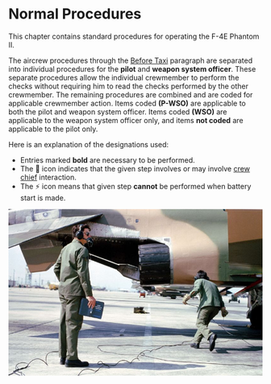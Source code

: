 # Normal Procedures

This chapter contains standard procedures for operating the F-4E Phantom II.

The aircrew procedures through the
[Before Taxi](taxi.md#before-taxi)
paragraph are separated into individual
procedures for the **pilot** and **weapon system
officer**. These separate procedures allow the
individual crewmember to perform the checks
without requiring him to read the checks
performed by the other crewmember. The
remaining procedures are combined and are
coded for applicable crewmember action. Items
coded **(P-WSO)** are applicable to both the pilot
and weapon system officer. Items coded **(WSO)**
are applicable to the weapon system officer only,
and items **not coded** are applicable to the pilot
only.

Here is an explanation of the designations used:

* Entries marked **bold** are necessary to be performed.
* The 🔧 icon indicates that the given step involves or may involve
[crew chief](../crew_chief/overview.md) interaction.
* The ⚡ icon means that given step **cannot** be performed when battery start is made.

![real_life_crew_with_manual](../img/real_life_crew_with_manual.jpg)
